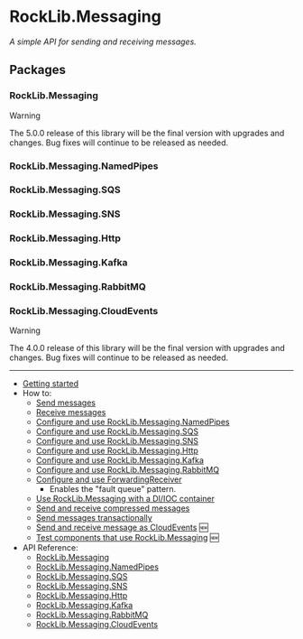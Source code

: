 # RockLib.Messaging

*A simple API for sending and receiving messages.*

## Packages

### RockLib.Messaging

> [!WARNING]  
> The 5.0.0 release of this library will be the final version with upgrades and changes. Bug fixes will continue to be released as needed.

### RockLib.Messaging.NamedPipes

### RockLib.Messaging.SQS

### RockLib.Messaging.SNS

### RockLib.Messaging.Http

### RockLib.Messaging.Kafka

### RockLib.Messaging.RabbitMQ

### RockLib.Messaging.CloudEvents

> [!WARNING]  
> The 4.0.0 release of this library will be the final version with upgrades and changes. Bug fixes will continue to be released as needed.

-----

- [Getting started](docs/GettingStarted.md)
- How to:
  - [Send messages](docs/SendingMessages.md)
  - [Receive messages](docs/ReceivingMessages.md)
  - [Configure and use RockLib.Messaging.NamedPipes](docs/NamedPipes.md)
  - [Configure and use RockLib.Messaging.SQS](docs/SQS.md)
  - [Configure and use RockLib.Messaging.SNS](docs/SNS.md)
  - [Configure and use RockLib.Messaging.Http](docs/Http.md)
  - [Configure and use RockLib.Messaging.Kafka](docs/Kafka.md)
  - [Configure and use RockLib.Messaging.RabbitMQ](docs/RabbitMQ.md)
  - [Configure and use ForwardingReceiver](docs/ForwardingReceiver.md)
    - Enables the "fault queue" pattern.
  - [Use RockLib.Messaging with a DI/IOC container](docs/DIContainer.md)
  - [Send and receive compressed messages](docs/Compressed.md)
  - [Send messages transactionally](docs/TransactionalSend.md)
  - [Send and receive message as CloudEvents](docs/CloudEvents.md) 🆕
  - [Test components that use RockLib.Messaging](https://github.com/RockLib/RockLib.Messaging/tree/main/Examples/Example.Application.Testing) 🆕
- API Reference:
  - [RockLib.Messaging](https://www.nuget.org/packages/RockLib.Messaging)
  - [RockLib.Messaging.NamedPipes](https://www.nuget.org/packages/RockLib.Messaging.NamedPipes)
  - [RockLib.Messaging.SQS](https://www.nuget.org/packages/RockLib.Messaging.SQS)
  - [RockLib.Messaging.SNS](https://www.nuget.org/packages/RockLib.Messaging.SNS)
  - [RockLib.Messaging.Http](https://www.nuget.org/packages/RockLib.Messaging.Http)
  - [RockLib.Messaging.Kafka](https://www.nuget.org/packages/RockLib.Messaging.Kafka)
  - [RockLib.Messaging.RabbitMQ](https://www.nuget.org/packages/RockLib.Messaging.RabbitMQ)
  - [RockLib.Messaging.CloudEvents](https://www.nuget.org/packages/RockLib.Messaging.CloudEvents)
